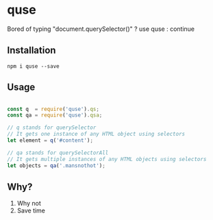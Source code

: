 # quse
Bored of typing "document.querySelector()" ? use quse : continue

## Installation

`npm i quse --save`

## Usage
```javascript

const q  = require('quse').qs;
const qa = require('quse').qsa;

// q stands for querySelector
// It gets one instance of any HTML object using selectors
let element = q('#content');

// qa stands for querySelectorAll
// It gets multiple instances of any HTML objects using selectors
let objects = qa('.mansnothot');

```

## Why?

1) Why not
2) Save time
